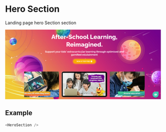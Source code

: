 # Hero Section

Landing page hero Section section

![](./readmeIMG/2023-02-21-11-39-54.png)

## Example

```js
<HeroSection />
```
